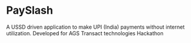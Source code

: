 # PaySlash
A USSD driven application to make UPI (India) payments without internet utilization. Developed for AGS Transact technologies Hackathon
